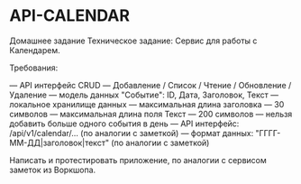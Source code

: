 # API-CALENDAR
Домашнее задание
Техническое задание: Сервис для работы с Календарем.

Требования:

— API интерфейс CRUD — Добавление / Список / Чтение / Обновление / Удаление
— модель данных "Событие": ID, Дата, Заголовок, Текст
— локальное хранилище данных
— максимальная длина заголовка — 30 символов
— максимальная длина поля Текст — 200 символов
— нельзя добавить больше одного события в день
— API интерфейс: /api/v1/calendar/… (по аналогии с заметкой)
— формат данных: "ГГГГ-ММ-ДД|заголовок|текст" (по аналогии с заметкой)

Написать и протестировать приложение, по аналогии с сервисом заметок из Воркшопа.

